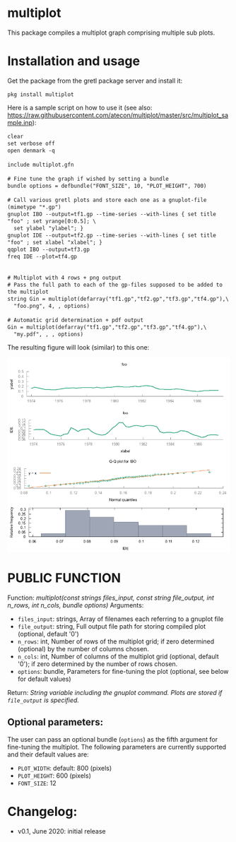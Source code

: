 # multiplot

This package compiles a multiplot graph comprising multiple sub plots.

# Installation and usage

Get the package from the gretl package server and install it:
```
pkg install multiplot
```
Here is a sample script on how to use it (see also: https://raw.githubusercontent.com/atecon/multiplot/master/src/multiplot_sample.inp):

```
clear
set verbose off
open denmark -q

include multiplot.gfn

# Fine tune the graph if wished by setting a bundle
bundle options = defbundle("FONT_SIZE", 10, "PLOT_HEIGHT", 700)

# Call various gretl plots and store each one as a gnuplot-file (mimetype "*.gp")
gnuplot IBO --output=tf1.gp --time-series --with-lines { set title "foo" ; set yrange[0:0.5]; \
  set ylabel "ylabel"; }
gnuplot IDE --output=tf2.gp --time-series --with-lines { set title "foo" ; set xlabel "xlabel"; }
qqplot IBO --output=tf3.gp
freq IDE --plot=tf4.gp


# Multiplot with 4 rows + png output
# Pass the full path to each of the gp-files supposed to be added to the multiplot
string Gin = multiplot(defarray("tf1.gp","tf2.gp","tf3.gp","tf4.gp"),\
  "foo.png", 4, , options)

# Automatic grid determination + pdf output
Gin = multiplot(defarray("tf1.gp","tf2.gp","tf3.gp","tf4.gp"),\
  "my.pdf", , , options)
```

The resulting figure will look (similar) to this one:

![sample](https://github.com/atecon/multiplot/raw/master/screenshot.png)


# PUBLIC FUNCTION

Function:       *multiplot(const strings files_input, const string file_output,
                int n_rows, int n_cols, bundle options)*
Arguments:
- ```files_input```:    strings, Array of filenames each referring to a gnuplot file
- ```file_output```:    string, Full output file path for storing compiled plot (optional, default '0')
- ```n_rows```:         int, Number of rows of the multiplot grid; if zero determined (optional) by the number of columns chosen.
- ```n_cols```:         int, Number of columns of the multiplot grid (optional, default '0'); if zero determined by the number of rows chosen.
- ```options```:        bundle, Parameters for fine-tuning the plot (optional, see below for default values)

Return: *String variable including the gnuplot command. Plots are stored if ```file_output``` is specified.*


## Optional parameters:

The user can pass an optional bundle (```options```) as the fifth argument for fine-tuning the multiplot. The following parameters are currently supported and their default values are:

- ```PLOT_WIDTH```: default: 800 (pixels)
- ```PLOT_HEIGHT```: 600 (pixels)
- ```FONT_SIZE```: 12

# Changelog:
- v0.1, June 2020: initial release
